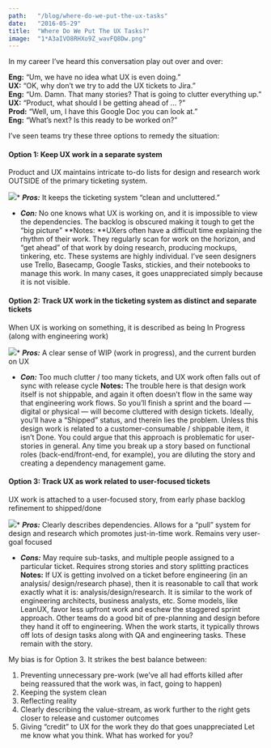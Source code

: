 ```yaml
---
path:	"/blog/where-do-we-put-the-ux-tasks"
date:	"2016-05-29"
title:	"Where Do We Put The UX Tasks?"
image:	"1*A3aIVO8RHXo9Z_wavFQ8Dw.png"
---
```


In my career I’ve heard this conversation play out over and over:

**Eng:** “Um, we have no idea what UX is even doing.”  
**UX:** “OK, why don’t we try to add the UX tickets to Jira.”  
**Eng:** “Um. Damn. That many stories? That is going to clutter everything up.”  
**UX:** “Product, what should I be getting ahead of … ?”  
**Prod:** “Well, um, I have this Google Doc you can look at.”  
**Eng:** “What’s next? Is this ready to be worked on?”

I’ve seen teams try these three options to remedy the situation:

#### Option 1: Keep UX work in a separate system

Product and UX maintains intricate to-do lists for design and research work OUTSIDE of the primary ticketing system.

![](/images/1*A3aIVO8RHXo9Z_wavFQ8Dw.png)* ***Pros:*** It keeps the ticketing system “clean and uncluttered.”
* ***Con:*** No one knows what UX is working on, and it is impossible to view the dependencies. The backlog is obscured making it tough to get the “big picture”
**Notes: **UXers often have a difficult time explaining the rhythm of their work. They regularly scan for work on the horizon, and “get ahead” of that work by doing research, producing mockups, tinkering, etc. These systems are highly individual. I’ve seen designers use Trello, Basecamp, Google Tasks, stickies, and their notebooks to manage this work. In many cases, it goes unappreciated simply because it is not visible.

#### Option 2: Track UX work in the ticketing system as distinct and separate tickets

When UX is working on something, it is described as being In Progress (along with engineering work)

![](/images/1*yJxE4NZ8nqkBuGo3mpiTWw.png)* ***Pros:*** A clear sense of WIP (work in progress), and the current burden on UX
* ***Con:*** Too much clutter / too many tickets, and UX work often falls out of sync with release cycle
**Notes:** The trouble here is that design work itself is not shippable, and again it often doesn’t flow in the same way that engineering work flows. So you’ll finish a sprint and the board — digital or physical — will become cluttered with design tickets. Ideally, you’ll have a “Shipped” status, and therein lies the problem. Unless this design work is related to a customer-consumable / shippable item, it isn’t Done. You could argue that this approach is problematic for user-stories in general. Any time you break up a story based on functional roles (back-end/front-end, for example), you are diluting the story and creating a dependency management game.

#### Option 3: Track UX as work related to user-focused tickets

UX work is attached to a user-focused story, from early phase backlog refinement to shipped/done

![](/images/1*EyWfsXX4vnYjYRcJjXsQpg.png)* ***Pros:*** Clearly describes dependencies. Allows for a “pull” system for design and research which promotes just-in-time work. Remains very user-goal focused
* ***Cons:*** May require sub-tasks, and multiple people assigned to a particular ticket. Requires strong stories and story splitting practices
**Notes:** If UX is getting involved on a ticket before engineering (in an analysis/ design/research phase), then it is reasonable to call that work exactly what it is: analysis/design/research. It is similar to the work of engineering architects, business analysts, etc. Some models, like LeanUX, favor less upfront work and eschew the staggered sprint approach. Other teams do a good bit of pre-planning and design before they hand it off to engineering. When the work starts, it typically throws off lots of design tasks along with QA and engineering tasks. These remain with the story.

My bias is for Option 3. It strikes the best balance between:

1. Preventing unnecessary pre-work (we’ve all had efforts killed after being reassured that the work was, in fact, going to happen)
2. Keeping the system clean
3. Reflecting reality
4. Clearly describing the value-stream, as work further to the right gets closer to release and customer outcomes
5. Giving “credit” to UX for the work they do that goes unappreciated
Let me know what you think. What has worked for you?

